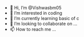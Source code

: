 - 👋 Hi, I’m @Vishwasbm05
- 👀 I’m interested in coding
- 🌱 I’m currently learning basic of c
- 💞️ I’m looking to collaborate on ...
- 📫 How to reach me ...

<!---
Vishwasbm05/Vishwasbm05 is a ✨ special ✨ repository because its `README.md` (this file) appears on your GitHub profile.
You can click the Preview link to take a look at your changes.
--->
